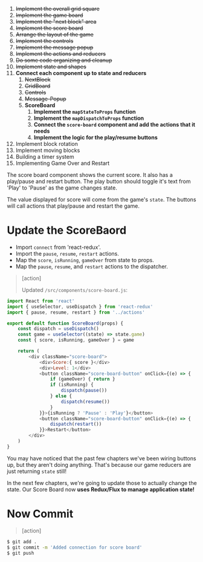 
1. ~~Implement the overall grid square~~
1. ~~Implement the game board~~
1. ~~Implement the "next block" area~~
1. ~~Implement the score board~~
1. ~~Arrange the layout of the game~~
1. ~~Implement the controls~~
1. ~~Implement the message popup~~
1. ~~Implement the actions and reducers~~
1. ~~Do some code organizing and cleanup~~
1. ~~Implement state and shapes~~
1. **Connect each component up to state and reducers**
    1. ~~NextBlock~~
    1. ~~GridBoard~~
    1. ~~Controls~~
    1. ~~Message-Popup~~
    1. **ScoreBoard**
        1. **Implement the `mapStateToProps` function**
        1. **Implement the `mapDispatchToProps` function**
        1. **Connect the `score-board` component and add the actions that it needs**
        1. **Implement the logic for the play/resume buttons**
1. Implement block rotation
1. Implement moving blocks
1. Building a timer system
1. Implementing Game Over and Restart

The score board component shows the current score. It also has a play/pause and restart button. The play button should toggle it's text from 'Play' to 'Pause' as the game changes state.

The value displayed for score will come from the game's `state`. The buttons will call actions that play/pause and restart the game.

# Update the ScoreBaord

- Import `connect` from 'react-redux'.
- Import the `pause`, `resume`, `restart` actions.
- Map the `score`, `isRunning`, `gameOver` from state to props.
- Map the `pause`, `resume`, and `restart` actions to the dispatcher.

> [action]
>
> Updated `/src/components/score-board.js`:

```js
import React from 'react'
import { useSelector, useDispatch } from 'react-redux'
import { pause, resume, restart } from '../actions'

export default function ScoreBoard(props) {
	const dispatch = useDispatch()
	const game = useSelector((state) => state.game)
	const { score, isRunning, gameOver } = game

	return (
		<div className="score-board">
			<div>Score:{ score }</div>
			<div>Level: 1</div>
			<button className="score-board-button" onClick={(e) => {
				if (gameOver) { return }
				if (isRunning) {
					dispatch(pause())
				} else {
					dispatch(resume())
				}
			}}>{isRunning ? 'Pause' : 'Play'}</button>
			<button className="score-board-button" onClick={(e) => {
				dispatch(restart())
			}}>Restart</button>
		</div>
	)
}
```
You may have noticed that the past few chapters we've been wiring buttons up, but they aren't doing anything. That's because our game reducers are just returning `state` still!

In the next few chapters, we're going to update those to actually change the state. Our Score Board now **uses Redux/Flux to manage application state!**

# Now Commit

>[action]
>
```bash
$ git add .
$ git commit -m 'Added connection for score board'
$ git push
```
